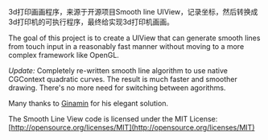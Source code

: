 3d打印画画程序，来源于开源项目Smooth line UIView，记录坐标，然后转换成3d打印机的可执行程序，最终给实现3d打印机画画。

The goal of this project is to create a UIView that can generate smooth lines from touch input in a reasonably fast manner without moving to a more complex framework like OpenGL. 

*Update:* Completely re-written smooth line algorithm to use native CGContext quadratic curves. The result is much faster and smoother drawing. There's no more need for switching between agorithms.

Many thanks to [Ginamin](http://stackoverflow.com/users/431480/ginamin) for his elegant solution.

The Smooth Line View code is licensed under the MIT License: [http://opensource.org/licenses/MIT](http://opensource.org/licenses/MIT)
